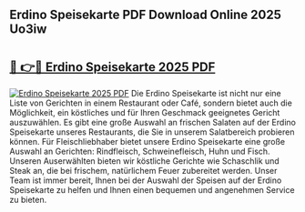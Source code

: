 ## Erdino Speisekarte PDF Download Online 2025 Uo3iw

# <h2><a href="http://gcck5g3.nevu.top/?p=Erdino+Speisekarte">🔗 👉🔴 Erdino Speisekarte 2025 PDF</a></h2>

[![Erdino Speisekarte 2025 PDF](https://i.imgur.com/dBaPXMq.png)](http://gcck5g3.nevu.top/?p=Erdino+Speisekarte)
Die Erdino Speisekarte ist nicht nur eine Liste von Gerichten in einem Restaurant oder Café, sondern bietet auch die Möglichkeit, ein köstliches und für Ihren Geschmack geeignetes Gericht auszuwählen. Es gibt eine große Auswahl an frischen Salaten auf der Erdino Speisekarte unseres Restaurants, die Sie in unserem Salatbereich probieren können. Für Fleischliebhaber bietet unsere Erdino Speisekarte eine große Auswahl an Gerichten: Rindfleisch, Schweinefleisch, Huhn und Fisch. Unseren Auserwählten bieten wir köstliche Gerichte wie Schaschlik und Steak an, die bei frischem, natürlichem Feuer zubereitet werden. Unser Team ist immer bereit, Ihnen bei der Auswahl der Speisen auf der Erdino Speisekarte zu helfen und Ihnen einen bequemen und angenehmen Service zu bieten.
